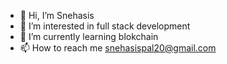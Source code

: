 - 👋 Hi, I’m Snehasis
- 👀 I’m interested in full stack development
- 🌱 I’m currently learning blokchain
- 📫 How to reach me snehasispal20@gmail.com
<!---
snehasis20/snehasis20 is a ✨ special ✨ repository because its `README.md` (this file) appears on your GitHub profile.
You can click the Preview link to take a look at your changes.
--->
